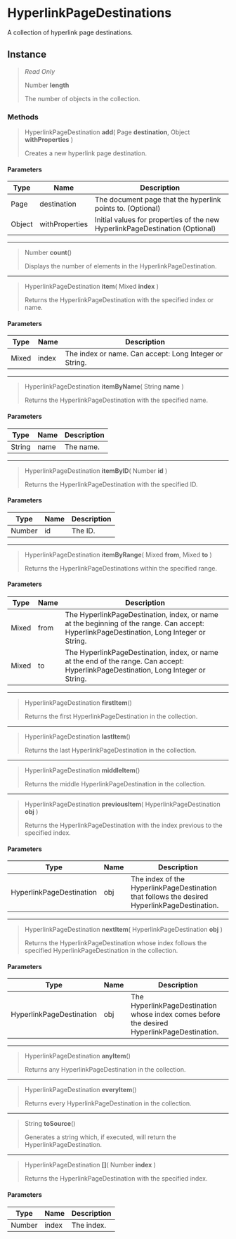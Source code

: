 # HyperlinkPageDestinations
A collection of hyperlink page destinations.

## Instance
> *Read Only* 
> 
> Number **length** 
>
> The number of objects in the collection.

### Methods
> HyperlinkPageDestination **add**( Page **destination**, Object **withProperties** )
> 
> Creates a new hyperlink page destination.
#### Parameters
| Type | Name | Description |
|---|---|---|
| Page | destination | The document page that the hyperlink points to. (Optional) |
| Object | withProperties | Initial values for properties of the new HyperlinkPageDestination (Optional) |

*** 
> Number **count**()
> 
> Displays the number of elements in the HyperlinkPageDestination.
*** 
> HyperlinkPageDestination **item**( Mixed **index** )
> 
> Returns the HyperlinkPageDestination with the specified index or name.
#### Parameters
| Type | Name | Description |
|---|---|---|
| Mixed | index | The index or name. Can accept: Long Integer or String. |

*** 
> HyperlinkPageDestination **itemByName**( String **name** )
> 
> Returns the HyperlinkPageDestination with the specified name.
#### Parameters
| Type | Name | Description |
|---|---|---|
| String | name | The name. |

*** 
> HyperlinkPageDestination **itemByID**( Number **id** )
> 
> Returns the HyperlinkPageDestination with the specified ID.
#### Parameters
| Type | Name | Description |
|---|---|---|
| Number | id | The ID. |

*** 
> HyperlinkPageDestination **itemByRange**( Mixed **from**, Mixed **to** )
> 
> Returns the HyperlinkPageDestinations within the specified range.
#### Parameters
| Type | Name | Description |
|---|---|---|
| Mixed | from | The HyperlinkPageDestination, index, or name at the beginning of the range. Can accept: HyperlinkPageDestination, Long Integer or String. |
| Mixed | to | The HyperlinkPageDestination, index, or name at the end of the range. Can accept: HyperlinkPageDestination, Long Integer or String. |

*** 
> HyperlinkPageDestination **firstItem**()
> 
> Returns the first HyperlinkPageDestination in the collection.
*** 
> HyperlinkPageDestination **lastItem**()
> 
> Returns the last HyperlinkPageDestination in the collection.
*** 
> HyperlinkPageDestination **middleItem**()
> 
> Returns the middle HyperlinkPageDestination in the collection.
*** 
> HyperlinkPageDestination **previousItem**( HyperlinkPageDestination **obj** )
> 
> Returns the HyperlinkPageDestination with the index previous to the specified index.
#### Parameters
| Type | Name | Description |
|---|---|---|
| HyperlinkPageDestination | obj | The index of the HyperlinkPageDestination that follows the desired HyperlinkPageDestination. |

*** 
> HyperlinkPageDestination **nextItem**( HyperlinkPageDestination **obj** )
> 
> Returns the HyperlinkPageDestination whose index follows the specified HyperlinkPageDestination in the collection.
#### Parameters
| Type | Name | Description |
|---|---|---|
| HyperlinkPageDestination | obj | The HyperlinkPageDestination whose index comes before the desired HyperlinkPageDestination. |

*** 
> HyperlinkPageDestination **anyItem**()
> 
> Returns any HyperlinkPageDestination in the collection.
*** 
> HyperlinkPageDestination **everyItem**()
> 
> Returns every HyperlinkPageDestination in the collection.
*** 
> String **toSource**()
> 
> Generates a string which, if executed, will return the HyperlinkPageDestination.
*** 
> HyperlinkPageDestination **[]**( Number **index** )
> 
> Returns the HyperlinkPageDestination with the specified index.
#### Parameters
| Type | Name | Description |
|---|---|---|
| Number | index | The index. |


